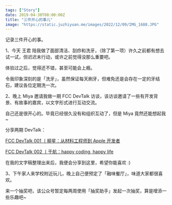 ```yaml
---
tags: ["Story"]
date: 2019-04-30T08:00:00Z
title: "三件开心的事儿"
image: "https://static.juzhiyuan.me/images/2022/12/09/IMG_1688.JPG"
---
```


记录三件开心的事。

1、今天 王君 陪我做了面部清洁、刮痧和洗牙，（除了第一项）许久之前都有想去试一试，但迟迟未行动，或许之前觉得没那么重要吧。

体验过之后，觉得还不错，甚至可能会上瘾。

令我印象深刻的是「洗牙」，虽然保证每天刷牙，但难免还是会存在一定的牙结石，建议各位定期洗一次。

2、晚上 Miya 邀请我做一期 FCC DevTalk 访谈，该访谈邀请了一些有开发背景、有故事的嘉宾，以文字形式进行互动交流。

自己还是很开心的。毕竟已经很久没有和组织互动了，但是 Miya 竟然还能想起我 ~

分享两期 DevTalk：

[FCC DevTalk 001 丨柳星：从材料工程师到 Apple 开发者](http://mp.weixin.qq.com/s?__biz=MzU2MzY3NTM1Nw==&mid=2247486909&idx=1&sn=7cf63d5fd36d350d2126e16aa357650b&chksm=fc57e40fcb206d194184f65794ea0b8bcac2f4f1b345a19e47a8d65dd1736a977a83dc88d1ba&scene=21#wechat_redirect)

[FCC DevTalk 002 丨于航：happy coding, happy life](http://mp.weixin.qq.com/s?__biz=MzU2MzY3NTM1Nw==&mid=2247486957&idx=1&sn=2943bd8e26e28f401ac03c3f513cb985&chksm=fc57e45fcb206d49ebfd4c80dff9ac08c5ad59bf8393f690addd0db05118c075e5aa995de361&scene=21#wechat_redirect)

在我的文字稿整理出来后，我便会分享到这里，希望你能喜欢 :)

3、下午家人来学校附近玩儿，晚上自己便预定了「融味餐厅」，味道大家都很喜欢。

来一个抽奖吧，该公众号暂定每两周使用「抽奖助手」发起一次抽奖，算是增添一些乐趣吧~
